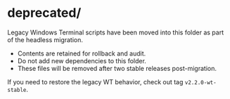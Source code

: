 # deprecated/

Legacy Windows Terminal scripts have been moved into this folder as part of the headless migration.
- Contents are retained for rollback and audit.
- Do not add new dependencies to this folder.
- These files will be removed after two stable releases post-migration.

If you need to restore the legacy WT behavior, check out tag `v2.2.0-wt-stable`.
